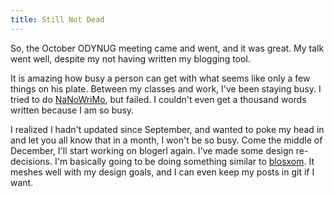 ```yaml
---
title: Still Not Dead
---
```

So, the October ODYNUG meeting came and went, and it was great. My talk went
well, despite my not having written my blogging tool.

It is amazing how busy a person can get with what seems like only a few things
on his plate. Between my classes and work, I've been staying busy. I tried to
do [NaNoWriMo][1], but failed. I couldn't even get a thousand words written
because I am so busy.

I realized I hadn't updated since September, and wanted to poke my head in and
let you all know that in a month, I won't be so busy. Come the middle of
December, I'll start working on blogerl again. I've made some design re-
decisions. I'm basically going to be doing something similar to [blosxom][2].
It meshes well with my design goals, and I can even keep my posts in git if I
want.

   [1]: http://www.nanowrimo.org/

   [2]: http://blosxom.sourceforge.net/

